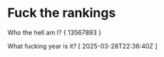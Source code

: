 # Fuck the rankings

Who the hell am I?
{ 13567893 }

What fucking year is it?
[ 2025-03-28T22:36:40Z ]
